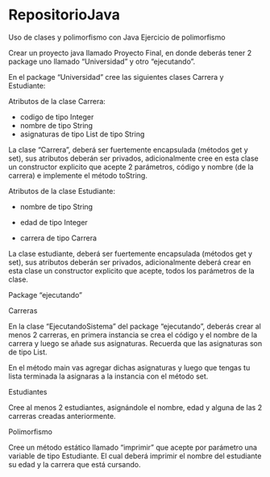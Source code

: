 # RepositorioJava
Uso de clases y polimorfismo con Java
Ejercicio de polimorfismo

Crear un proyecto java llamado Proyecto Final, en donde deberás tener 2 package uno llamado “Universidad” y otro “ejecutando”.

En el package “Universidad” cree las siguientes clases Carrera y Estudiante:

Atributos de la clase Carrera:

- codigo de tipo Integer
- nombre de tipo String
- asignaturas de tipo List de tipo String

La clase “Carrera”, deberá ser fuertemente encapsulada (métodos get y set), sus atributos deberán ser privados, adicionalmente cree en esta clase un constructor 
explicito que acepte 2 parámetros, código y nombre (de la carrera) e implemente el método toString.

Atributos de la clase Estudiante:

- nombre de tipo String

- edad de tipo Integer

- carrera de tipo Carrera

La clase estudiante, deberá ser fuertemente encapsulada (métodos get y set), sus atributos deberán ser privados, adicionalmente deberá crear en esta clase un constructor explicito que acepte, todos los parámetros de la clase.

Package “ejecutando”

Carreras

En la clase “EjecutandoSistema” del package “ejecutando”, deberás crear al menos 2 carreras, en primera instancia se crea el código y el nombre de la carrera y luego se añade sus asignaturas. Recuerda que las asignaturas son de tipo List.

En el método main vas agregar dichas asignaturas y luego que tengas tu lista terminada la asignaras a la instancia con el método set.

Estudiantes

Cree al menos 2 estudiantes, asignándole el nombre, edad y alguna de las 2 carreras creadas anteriormente.

Polimorfismo

Cree un método estático llamado “imprimir” que acepte por parámetro una variable de tipo Estudiante. El cual deberá imprimir el nombre del estudiante su edad y la carrera que está cursando.
